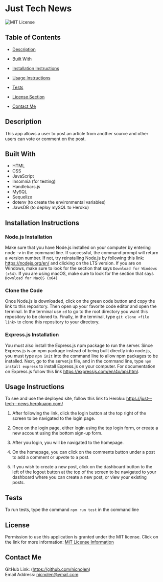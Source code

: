 # Just Tech News

![MIT License](https://img.shields.io/badge/license-MIT-important)

## Table of Contents

- [Description](#description)
- [Built With](#built-with)
- [Installation Instructions](#installation-instructions)
- [Usage Instructions](#usage-instructions)
- [Tests](#tests)
- [License Section](#license)

- [Contact Me](#contact-me)

## Description

This app allows a user to post an article from another source and other users can vote or comment on the post.

## Built With

- HTML
- CSS
- JavaScript
- Insomnia (for testing)
- Handlebars.js
- MySQL
- Sequelize
- dotenv (to create the environmental variables)
- JawsDB (to deploy mySQL to Heroku)

## Installation Instructions

### Node.js Installation

Make sure that you have Node.js installed on your computer by entering node -v in the command line. If successful, the command prompt will return a version number. If not, try reinstalling Node.js by following this link: https://nodejs.org/en/ and clicking on the LTS version. If you are on Windows, make sure to look for the section that says `Download for Windows (x64)`. If you are using macOS, make sure to look for the section that says `Download for MacOS (x64)`

### Clone the Code

Once Node.js is downloaded, click on the green code button and copy the link to this repository. Then open up your favorite code editor and open the terminal. In the terminal use `cd` to go to the root directory you want this repository to be cloned to. Finally, in the terminal, type `git clone <file link>` to clone this repository to your directory.

### Express.js Installation

You must also install the Express.js npm package to run the server. Since Express.js is an npm package instead of being built directly into node.js, you must type `npm init` into the command line to allow npm packages to be installed. Next, go to the server.js file, and in the command line, type `npm install express` to install Express.js on your computer. For documentation on Express.js follow this link https://expressjs.com/en/4x/api.html.

## Usage Instructions

To see and use the deployed site, follow this link to Heroku: https://just--tech--news.herokuapp.com/

1. After following the link, click the login button at the top right of the screen to be navigated to the login page.

2. Once on the login page, either login using the top login form, or create a new account using the bottom sign-up form.

3. After you login, you will be navigated to the homepage.

4. On the homepage, you can click on the comments button under a post to add a comment or upvote to a post.

5. If you wish to create a new post, click on the dashboard button to the left of the logout button at the top of the screen to be navigated to your dashboard where you can create a new post, or view your existing posts.

## Tests

To run tests, type the command `npm run test` in the command line

## License

Permission to use this application is granted under the MIT license.
Click on the link for more information: [MIT License Information](https://opensource.org/licenses/MIT)

## Contact Me

GitHub Link: (https://github.com/nicnolen)<br>
Email Address: <nicnolen@ymail.com>
